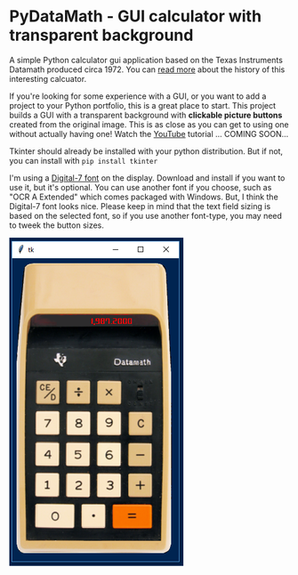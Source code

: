 # PyDataMath - GUI calculator with transparent background
A simple Python calculator gui application based on the Texas Instruments Datamath produced circa 1972. You can [read more](http://www.datamath.org/) about the history of this interesting calcuator. 

If you're looking for some experience with a GUI, or you want to add a project to your Python portfolio, this is a great place to start. This project builds a GUI with a transparent background with **clickable picture buttons** created from the original image. This is as close as you can get to using one without actually having one! Watch the [YouTube]() tutorial ... COMING SOON...

Tkinter should already be installed with your python distribution. But if not, you can install with `pip install tkinter`

I'm using a [Digital-7 font](https://www.1001fonts.com/digital+clock-fonts.html) on the display. Download and install if you want to use it, but it's optional. You can use another font if you choose, such as "OCR A Extended" which comes packaged with Windows. But, I think the Digital-7 font looks nice. Please keep in mind that the text field sizing is based on the selected font, so if you use another font-type, you may need to tweek the button sizes.

![](example.PNG)
